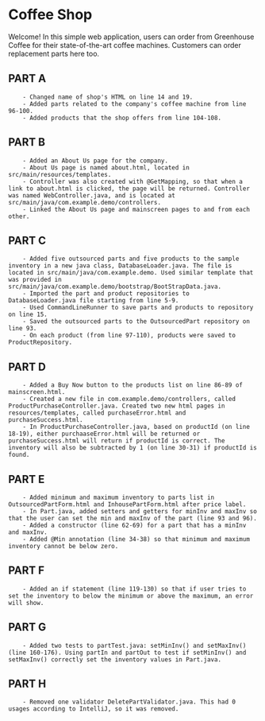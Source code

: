 # Coffee Shop
Welcome! In this simple web application, users can order from Greenhouse Coffee for their state-of-the-art coffee machines. Customers can order replacement parts here too.

## PART A
        - Changed name of shop's HTML on line 14 and 19.
        - Added parts related to the company's coffee machine from line 96-100.
        - Added products that the shop offers from line 104-108.
## PART B
        - Added an About Us page for the company.
        - About Us page is named about.html, located in src/main/resources/templates.
        - Controller was also created with @GetMapping, so that when a link to about.html is clicked, the page will be returned. Controller was named WebController.java, and is located at src/main/java/com.example.demo/controllers.
        - Linked the About Us page and mainscreen pages to and from each other.
## PART C
        - Added five outsourced parts and five products to the sample inventory in a new java class, DatabaseLoader.java. The file is located in src/main/java/com.example.demo. Used similar template that was provided in src/main/java/com.example.demo/bootstrap/BootStrapData.java.
        - Imported the part and product repositories to DatabaseLoader.java file starting from line 5-9.
        - Used CommandLineRunner to save parts and products to repository on line 15.
        - Saved the outsourced parts to the OutsourcedPart repository on line 93.
        - On each product (from line 97-110), products were saved to ProductRepository.
## PART D
        - Added a Buy Now button to the products list on line 86-89 of mainscreen.html. 
        - Created a new file in com.example.demo/controllers, called ProductPurchaseController.java. Created two new html pages in resources/templates, called purchaseError.html and purchaseSuccess.html.
        - In ProductPurchaseController.java, based on productId (on line 18-19), either purchaaseError.html will be returned or purchaseSuccess.html will return if productId is correct. The inventory will also be subtracted by 1 (on line 30-31) if productId is found.  
## PART E
        - Added minimum and maximum inventory to parts list in OutsourcedPartForm.html and InhousePartForm.html after price label.
        - In Part.java, added setters and getters for minInv and maxInv so that the user can set the min and maxInv of the part (line 93 and 96).
        - Added a constructor (line 62-69) for a part that has a minInv and maxInv.
        - Added @Min annotation (line 34-38) so that minimum and maximum inventory cannot be below zero.
## PART F
        - Added an if statement (line 119-130) so that if user tries to set the inventory to below the minimum or above the maximum, an error will show.
## PART G
        - Added two tests to partTest.java: setMinInv() and setMaxInv() (line 160-176). Using partIn and partOut to test if setMinInv() and setMaxInv() correctly set the inventory values in Part.java.
## PART H
        - Removed one validator DeletePartValidator.java. This had 0 usages according to IntelliJ, so it was removed.
